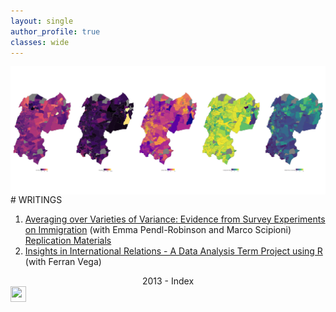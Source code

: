 ```yaml
---
layout: single
author_profile: true
classes: wide
---
```

<img style="float: right;" src="\assets\images\Rplot04.png">
# WRITINGS

1. [Averaging over Varieties of Variance: Evidence from Survey Experiments on Immigration](https://drive.google.com/file/d/1ksG_6ejy7LjOlMFRd52ItMhr3ReUbcdo/view?usp=sharing) (with Emma Pendl-Robinson and Marco Scipioni) [Replication Materials](https://doi.org/10.7910/DVN/M9XJRE)
2. [Insights in International Relations - A Data Analysis Term Project using R](https://drive.google.com/file/d/1osMFPT2HjX8n6MsF8TzFy-gMt-Rw7hgc/view?usp=sharing) (with Ferran Vega)

<div id="footer">
    <p><center>2013 - Index</center>
    <img style="text-align:right" src="\assets\images\indiaicon.ico"  height="25" width="25"></p>
</div>
